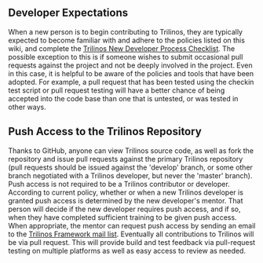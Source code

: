 ## Developer Expectations

When a new person is to begin contributing to Trilinos, they are typically expected to become familiar with and adhere to the policies listed on this wiki, and complete the [Trilinos New Developer Process Checklist](https://docs.google.com/document/d/1QrnbxQVubimMGeQwmajr_zXtd-QLAksBbfsvTyMDGY4/edit?usp=sharing). The possible exception to this is if someone wishes to submit occasional pull requests against the project and not be deeply involved in the project. Even in this case, it is helpful to be aware of the policies and tools that have been adopted. For example, a pull request that has been tested using the checkin test script or pull request testing will have a better chance of being accepted into the code base than one that is untested, or was tested in other ways.

## Push Access to the Trilinos Repository

Thanks to GitHub, anyone can view Trilinos source code, as well as fork the repository and issue pull requests against the primary Trilinos repository (pull requests should be issued against the 'develop' branch, or some other branch negotiated with a Trilinos developer, but never the 'master' branch). Push access is not required to be a Trilinos contributor or developer. According to current policy, whether or when a new Trilinos developer is granted push access is determined by the new developer's mentor. That person will decide if the new developer requires push access, and if so, when they have completed sufficient training to be given push access. When appropriate, the mentor can request push access by sending an email to the [Trilinos Framework mail list](mailto:trilinos-framework@software.sandia.gov). Eventually all contributions to Trilinos will be via pull request. This will provide build and test feedback via pull-request testing on multiple platforms as well as easy access to review as needed.